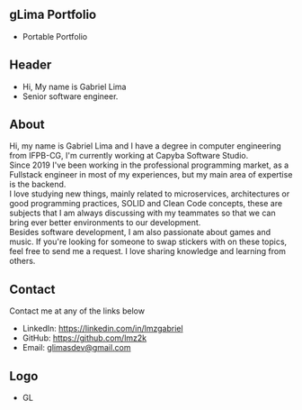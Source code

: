 ## gLima Portfolio
- Portable Portfolio

## Header
- Hi, My name is Gabriel Lima
- Senior software engineer.

## About
Hi, my name is Gabriel Lima and I have a degree in computer engineering from IFPB-CG, I'm currently working at Capyba Software Studio.<br/>Since 2019 I've been working in the professional programming market, as a Fullstack engineer in most of my experiences, but my main area of expertise is the backend.<br/>I love studying new things, mainly related to microservices, architectures or good programming practices, SOLID and Clean Code concepts, these are subjects that I am always discussing with my teammates so that we can bring ever better environments to our development.<br/>Besides software development, I am also passionate about games and music. If you're looking for someone to swap stickers with on these topics, feel free to send me a request. I love sharing knowledge and learning from others.
## Contact
Contact me at any of the links below
- LinkedIn: https://linkedin.com/in/lmzgabriel
- GitHub: https://github.com/lmz2k
- Email: glimasdev@gmail.com

## Logo
- GL
